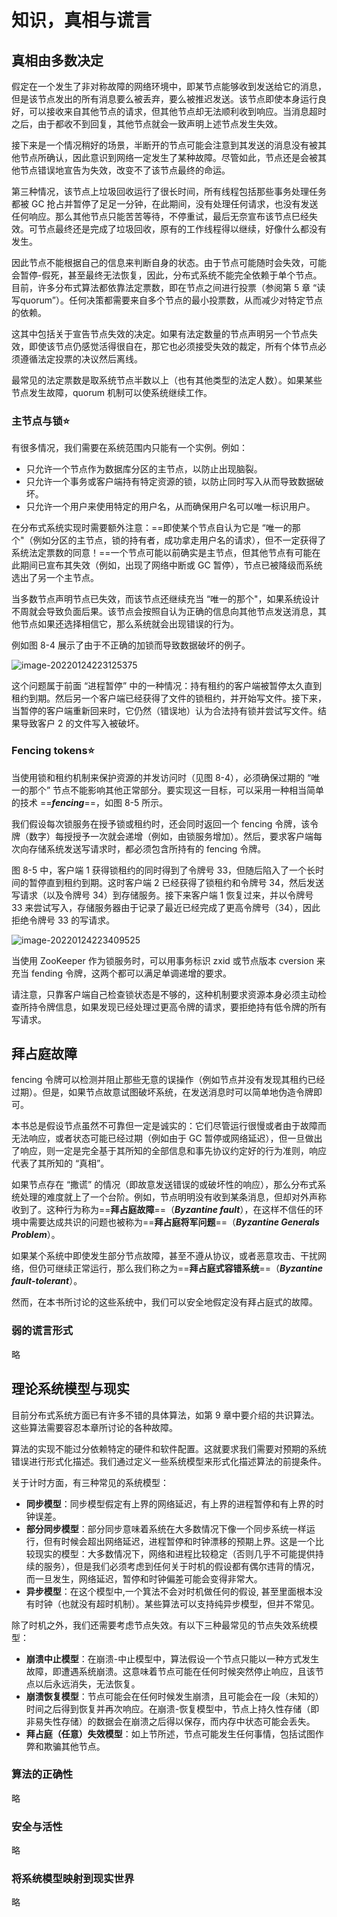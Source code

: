 # 知识，真相与谎言

## 真相由多数决定

假定在一个发生了非对称故障的网络环境中，即某节点能够收到发送给它的消息，但是该节点发出的所有消息要么被丢弃，要么被推迟发送。该节点即使本身运行良好，可以接收来自其他节点的请求，但其他节点却无法顺利收到响应。当消息超时之后，由于都收不到回复，其他节点就会一致声明上述节点发生失效。

接下来是一个情况稍好的场景，半断开的节点可能会注意到其发送的消息没有被其他节点所确认，因此意识到网络一定发生了某种故障。尽管如此，节点还是会被其他节点错误地宣告为失效，改变不了该节点最终的命运。

第三种情况，该节点上垃圾回收运行了很长时间，所有线程包括那些事务处理任务都被 GC 抢占并暂停了足足一分钟，在此期间，没有处理任何请求，也没有发送任何响应。那么其他节点只能苦苦等待，不停重试，最后无奈宣布该节点巳经失效。可节点最终还是完成了垃圾回收，原有的工作线程得以继续，好像什么都没有发生。

因此节点不能根据自己的信息来判断自身的状态。由于节点可能随时会失效，可能会暂停-假死，甚至最终无法恢复，因此，分布式系统不能完全依赖于单个节点。目前，许多分布式算法都依靠法定票数，即在节点之间进行投票（参阅第 5 章 “读写quorum”）。任何决策都需要来自多个节点的最小投票数，从而减少对特定节点的依赖。

这其中包括关于宣告节点失效的决定。如果有法定数量的节点声明另一个节点失效，即使该节点仍感觉活得很自在，那它也必须接受失效的裁定，所有个体节点必须遵循法定投票的决议然后离线。

最常见的法定票数是取系统节点半数以上（也有其他类型的法定人数）。如果某些节点发生故障，quorum 机制可以使系统继续工作。

### 主节点与锁⭐

有很多情况，我们需要在系统范围内只能有一个实例。例如：

* 只允许一个节点作为数据库分区的主节点，以防止出现脑裂。
* 只允许一个事务或客户端持有特定资源的锁，以防止同时写入从而导致数据破坏。
* 只允许一个用户来使用特定的用户名，从而确保用户名可以唯一标识用户。

在分布式系统实现时需要额外注意：==即使某个节点自认为它是 “唯一的那个"（例如分区的主节点，锁的持有者，成功拿走用户名的请求），但不一定获得了系统法定票数的同意！==一个节点可能以前确实是主节点，但其他节点有可能在此期间已宣布其失效（例如，出现了网络中断或 GC 暂停），节点已被降级而系统选出了另一个主节点。

当多数节点声明节点已失效，而该节点还继续充当 “唯一的那个"，如果系统设计不周就会导致负面后果。该节点会按照自认为正确的信息向其他节点发送消息，其他节点如果还选择相信它，那么系统就会出现错误的行为。

例如图 8-4 展示了由于不正确的加锁而导致数据破坏的例子。

![image-20220124223125375](https://littleneko.oss-cn-beijing.aliyuncs.com/img/image-20220124223125375.png)

这个问题属于前面 “进程暂停” 中的一种情况：持有租约的客户端被暂停太久直到租约到期。然后另一个客户端已经获得了文件的锁租约，并开始写文件。接下来，当暂停的客户端重新回来时，它仍然（错误地）认为合法持有锁并尝试写文件。结果导致客户 2 的文件写入被破坏。

### Fencing tokens⭐

当使用锁和租约机制来保护资源的并发访问时（见图 8-4），必须确保过期的 “唯一的那个” 节点不能影响其他正常部分。要实现这一目标，可以采用一种相当简单的技术 ==***fencing***==，如图 8-5 所示。

我们假设每次锁服务在授予锁或租约时，还会同时返回一个 fencing 令牌，该令牌（数字）每授授予一次就会递增（例如，由锁服务增加）。然后，要求客户端每次向存储系统发送写请求时，都必须包含所持有的 fencing 令牌。

图 8-5 中，客户端 1 获得锁租约的同时得到了令牌号 33，但随后陷入了一个长时间的暂停直到租约到期。这时客户端 2 已经获得了锁租约和令牌号 34，然后发送写请求（以及令牌号 34）到存储服务。接下来客户端 1 恢复过来，并以令牌号 33 来尝试写入，存储服务器由于记录了最近已经完成了更高令牌号（34），因此拒绝令牌号 33 的写请求。

![image-20220124223409525](https://littleneko.oss-cn-beijing.aliyuncs.com/img/image-20220124223409525.png)

当使用 ZooKeeper 作为锁服务时，可以用事务标识 zxid 或节点版本 cversion 来充当 fending 令牌，这两个都可以满足单调递增的要求。

请注意，只靠客户端自己检查锁状态是不够的，这种机制要求资源本身必须主动检查所持令牌信息，如果发现已经处理过更高令牌的请求，要拒绝持有低令牌的所有写请求。

## 拜占庭故障

fencing 令牌可以检测并阻止那些无意的误操作（例如节点并没有发现其租约已经过期）。但是，如果节点故意试图破坏系统，在发送消息时可以简单地伪造令牌即可。

本书总是假设节点虽然不可靠但一定是诚实的：它们尽管运行很慢或者由于故障而无法响应，或者状态可能已经过期（例如由于 GC 暂停或网络延迟），但一旦做出了响应，则一定是完全基于其所知的全部信息和事先协议约定好的行为准则，响应代表了其所知的 “真相”。

如果节点存在 “撒谎” 的情况（即故意发送错误的或破坏性的响应），那么分布式系统处理的难度就上了一个台阶。例如，节点明明没有收到某条消息，但却对外声称收到了。这种行为称为==**拜占庭故障**==（***Byzantine fault***），在这样不信任的环境中需要达成共识的问题也被称为==**拜占庭将军问题**==（***Byzantine Generals Problem***）。

如果某个系统中即使发生部分节点故障，甚至不遵从协议，或者恶意攻击、干扰网络，但仍可继续正常运行，那么我们称之为==**拜占庭式容错系统**==（***Byzantine fault-tolerant***）。 

然而，在本书所讨论的这些系统中，我们可以安全地假定没有拜占庭式的故障。

### 弱的谎言形式

略

## 理论系统模型与现实

目前分布式系统方面已有许多不错的具体算法，如第 9 章中要介绍的共识算法。这些算法需要容忍本章所讨论的各种故障。

算法的实现不能过分依赖特定的硬件和软件配置。这就要求我们需要对预期的系统错误进行形式化描述。我们通过定义一些系统模型来形式化描述算法的前提条件。

关于计时方面，有三种常见的系统模型：

* **同步模型**：同步模型假定有上界的网络延迟，有上界的进程暂停和有上界的时钟误差。 
* **部分同步模型**：部分同步意味着系统在大多数情况下像一个同步系统一样运行，但有时候会超出网络延迟，进程暂停和时钟漂移的预期上界。这是一个比较现实的模型：大多数情况下，网络和进程比较稳定（否则几乎不可能提供持续的服务），但是我们必须考虑到任何关于时机的假设都有偶尔违背的情况，而一旦发生，网络延迟，暂停和时钟偏差可能会变得非常大。
* **异步模型**：在这个模型中,一个箕法不会对时机做任何的假设, 甚至里面根本没有时钟（也就没有超时机制）。某些算法可以支持纯异步模型，但并不常见。

除了时机之外，我们还需要考虑节点失效。有以下三种最常见的节点失效系统模型：

* **崩溃中止模型**：在崩溃-中止模型中，算法假设一个节点只能以一种方式发生故障，即遭遇系统崩溃。这意味着节点可能在任何时候突然停止响应，且该节点以后永远消失，无法恢复。
* **崩溃恢复模型**：节点可能会在任何时候发生崩溃，且可能会在一段（未知的）时间之后得到恢复并再次响应。在崩溃-恢复模型中，节点上持久性存储（即非易失性存储）的数据会在崩溃之后得以保存，而内存中状态可能会丢失。
* **拜占庭（任意）失效模型**：如上节所述，节点可能发生任何事情，包括试图作弊和欺骗其他节点。

### 算法的正确性

略

### 安全与活性

略

### 将系统模型映射到现实世界

略